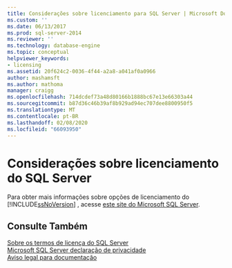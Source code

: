 ```yaml
---
title: Considerações sobre licenciamento para SQL Server | Microsoft Docs
ms.custom: ''
ms.date: 06/13/2017
ms.prod: sql-server-2014
ms.reviewer: ''
ms.technology: database-engine
ms.topic: conceptual
helpviewer_keywords:
- licensing
ms.assetid: 20f624c2-0036-4f44-a2a8-a041af0a0966
author: mashamsft
ms.author: mathoma
manager: craigg
ms.openlocfilehash: 714dcdef73a48d80166b1888bc67e13e66303a44
ms.sourcegitcommit: b87d36c46b39af8b929ad94ec707dee8800950f5
ms.translationtype: MT
ms.contentlocale: pt-BR
ms.lasthandoff: 02/08/2020
ms.locfileid: "66093950"
---
```

# <a name="licensing-considerations-for-sql-server"></a>Considerações sobre licenciamento do SQL Server
  Para obter mais informações sobre opções de licenciamento do [!INCLUDE[ssNoVersion](../../includes/ssnoversion-md.md)] , acesse [este site do Microsoft SQL Server](https://www.microsoft.com/sqlserver/sql-server-2014.aspx).  
  
## <a name="see-also"></a>Consulte Também  
 [Sobre os termos de licença do SQL Server](../../../2014/getting-started/about-the-sql-server-license-terms.md)   
 [Microsoft SQL Server declaração de privacidade](../../../2014/getting-started/microsoft-sql-server-privacy-statement.md)   
 [Aviso legal para documentação](../../../2014/getting-started/legal-notice-for-documentation.md)  
  
  
